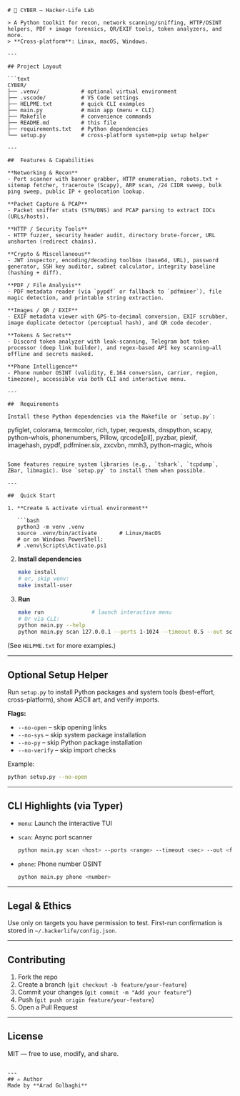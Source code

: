 ```
# 🔐 CYBER — Hacker-Life Lab

> A Python toolkit for recon, network scanning/sniffing, HTTP/OSINT helpers, PDF + image forensics, QR/EXIF tools, token analyzers, and more.  
> **Cross-platform**: Linux, macOS, Windows.

---

## Project Layout

```text
CYBER/
├── .venv/             # optional virtual environment
├── .vscode/           # VS Code settings
├── HELPME.txt         # quick CLI examples
├── main.py            # main app (menu + CLI)
├── Makefile           # convenience commands
├── README.md          # this file
├── requirements.txt   # Python dependencies
└── setup.py           # cross-platform system+pip setup helper

---

##  Features & Capabilities

**Networking & Recon**
- Port scanner with banner grabber, HTTP enumeration, robots.txt + sitemap fetcher, traceroute (Scapy), ARP scan, /24 CIDR sweep, bulk ping sweep, public IP + geolocation lookup.

**Packet Capture & PCAP**
- Packet sniffer stats (SYN/DNS) and PCAP parsing to extract IOCs (URLs/hosts).

**HTTP / Security Tools**
- HTTP fuzzer, security header audit, directory brute-forcer, URL unshorten (redirect chains).

**Crypto & Miscellaneous**
- JWT inspector, encoding/decoding toolbox (base64, URL), password generator, SSH key auditor, subnet calculator, integrity baseline (hashing + diff).

**PDF / File Analysis**
- PDF metadata reader (via `pypdf` or fallback to `pdfminer`), file magic detection, and printable string extraction.

**Images / QR / EXIF**
- EXIF metadata viewer with GPS-to-decimal conversion, EXIF scrubber, image duplicate detector (perceptual hash), and QR code decoder.

**Tokens & Secrets**
- Discord token analyzer with leak-scanning, Telegram bot token processor (deep link builder), and regex-based API key scanning—all offline and secrets masked.

**Phone Intelligence**
- Phone number OSINT (validity, E.164 conversion, carrier, region, timezone), accessible via both CLI and interactive menu.

---

##  Requirements

Install these Python dependencies via the Makefile or `setup.py`:

```

pyfiglet, colorama, termcolor, rich, typer, requests, dnspython, scapy,
python-whois, phonenumbers, Pillow, qrcode\[pil], pyzbar, piexif, imagehash,
pypdf, pdfminer.six, zxcvbn, mmh3, python-magic, whois

````

Some features require system libraries (e.g., `tshark`, `tcpdump`, ZBar, libmagic). Use `setup.py` to install them when possible.

---

##  Quick Start

1. **Create & activate virtual environment**

   ```bash
   python3 -m venv .venv
   source .venv/bin/activate       # Linux/macOS
   # or on Windows PowerShell:
   # .venv\Scripts\Activate.ps1
````

2. **Install dependencies**

   ```bash
   make install
   # or, skip venv:
   make install-user
   ```

3. **Run**

   ```bash
   make run               # launch interactive menu
   # Or via CLI:
   python main.py --help
   python main.py scan 127.0.0.1 --ports 1-1024 --timeout 0.5 --out scan.json
   ```

(See `HELPME.txt` for more examples.)

---

## Optional Setup Helper

Run `setup.py` to install Python packages and system tools (best-effort, cross-platform), show ASCII art, and verify imports.

**Flags:**

* `--no-open` – skip opening links
* `--no-sys` – skip system package installation
* `--no-py` – skip Python package installation
* `--no-verify` – skip import checks

Example:

```bash
python setup.py --no-open
```

---

## CLI Highlights (via Typer)

* `menu`: Launch the interactive TUI
* `scan`: Async port scanner

  ```bash
  python main.py scan <host> --ports <range> --timeout <sec> --out <file>
  ```
* `phone`: Phone number OSINT

  ```bash
  python main.py phone <number>
  ```

---

## Legal & Ethics

Use only on targets you have permission to test. First-run confirmation is stored in `~/.hackerlife/config.json`.

---

## Contributing

1. Fork the repo
2. Create a branch (`git checkout -b feature/your-feature`)
3. Commit your changes (`git commit -m "Add your feature"`)
4. Push (`git push origin feature/your-feature`)
5. Open a Pull Request

---

## License

MIT — free to use, modify, and share.

```

---
## ✍️ Author
Made by **Arad Golbaghi**  

